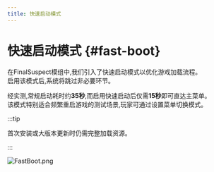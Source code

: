 ```yaml
---
title: 快速启动模式
---
```

# 快速启动模式 {#fast-boot}

在FinalSuspect模组中,我们引入了快速启动模式以优化游戏加载流程。\
启用该模式后,系统将跳过非必要环节。

经实测,常规启动耗时约**35秒**,而启用快速启动后仅需**15秒**即可直达主菜单。\
该模式特别适合频繁重启游戏的测试场景,玩家可通过设置菜单切换模式。

:::tip

首次安装或大版本更新时仍需完整加载资源。

:::

![FastBoot.png](https://api.xtreme.net.cn/Docs/FinalSuspect/Options/FastBoot.png)
